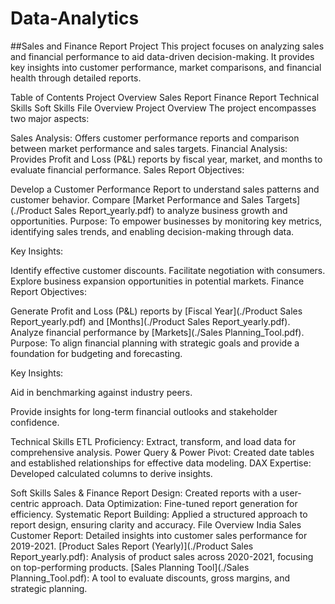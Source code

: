 # Data-Analytics
##Sales and Finance Report Project
This project focuses on analyzing sales and financial performance to aid data-driven decision-making. It provides key insights into customer performance, market comparisons, and financial health through detailed reports.

Table of Contents
Project Overview
Sales Report
Finance Report
Technical Skills
Soft Skills
File Overview
Project Overview
The project encompasses two major aspects:

Sales Analysis: Offers customer performance reports and comparison between market performance and sales targets.
Financial Analysis: Provides Profit and Loss (P&L) reports by fiscal year, market, and months to evaluate financial performance.
Sales Report
Objectives:

Develop a Customer Performance Report to understand sales patterns and customer behavior.
Compare [Market Performance and Sales Targets](./Product Sales Report_yearly.pdf) to analyze business growth and opportunities.
Purpose: To empower businesses by monitoring key metrics, identifying sales trends, and enabling decision-making through data.

Key Insights:

Identify effective customer discounts.
Facilitate negotiation with consumers.
Explore business expansion opportunities in potential markets.
Finance Report
Objectives:

Generate Profit and Loss (P&L) reports by [Fiscal Year](./Product Sales Report_yearly.pdf) and [Months](./Product Sales Report_yearly.pdf).
Analyze financial performance by [Markets](./Sales Planning_Tool.pdf).
Purpose: To align financial planning with strategic goals and provide a foundation for budgeting and forecasting.

Key Insights:

Aid in benchmarking against industry peers.

Provide insights for long-term financial outlooks and stakeholder confidence.

Technical Skills
ETL Proficiency: Extract, transform, and load data for comprehensive analysis.
Power Query & Power Pivot: Created date tables and established relationships for effective data modeling.
DAX Expertise: Developed calculated columns to derive insights.

Soft Skills
Sales & Finance Report Design: Created reports with a user-centric approach.
Data Optimization: Fine-tuned report generation for efficiency.
Systematic Report Building: Applied a structured approach to report design, ensuring clarity and accuracy.
File Overview
India Sales Customer Report: Detailed insights into customer sales performance for 2019-2021.
[Product Sales Report (Yearly)](./Product Sales Report_yearly.pdf): Analysis of product sales across 2020-2021, focusing on top-performing products.
[Sales Planning Tool](./Sales Planning_Tool.pdf): A tool to evaluate discounts, gross margins, and strategic planning.
